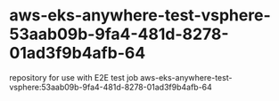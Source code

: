 # aws-eks-anywhere-test-vsphere-53aab09b-9fa4-481d-8278-01ad3f9b4afb-64
repository for use with E2E test job aws-eks-anywhere-test-vsphere:53aab09b-9fa4-481d-8278-01ad3f9b4afb-64
